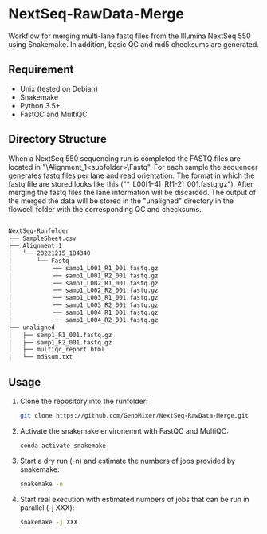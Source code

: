# NextSeq-RawData-Merge
Workflow for merging multi-lane fastq files from the Illumina NextSeq 550 using Snakemake. In addition, basic QC and md5 checksums are generated.

## Requirement
- Unix (tested on Debian)
- Snakemake
- Python 3.5+
- FastQC and MultiQC

## Directory Structure
When a NextSeq 550 sequencing run is completed the FASTQ files are located in "<run folder>\Alignment_1\<subfolder>\Fastq". For each sample the sequencer generates fastq files per lane and read orientation. The format in which the fastq file are stored looks like this ("*_L00[1-4]_R[1-2]_001.fastq.gz"). After merging the fastq files the lane information will be discarded.  The output of the merged the data will be stored in the "unaligned" directory in the flowcell folder with the corresponding QC and checksums.

```bash
 
NextSeq-Runfolder
├── SampleSheet.csv
├── Alignment_1
│   └── 20221215_184340
│       └── Fastq
│           ├── samp1_L001_R1_001.fastq.gz
│           ├── samp1_L001_R2_001.fastq.gz
│           ├── samp1_L002_R1_001.fastq.gz
│           ├── samp1_L002_R2_001.fastq.gz
│           ├── samp1_L003_R1_001.fastq.gz
│           ├── samp1_L003_R2_001.fastq.gz
│           ├── samp1_L004_R1_001.fastq.gz
│           └── samp1_L004_R2_001.fastq.gz
├── unaligned
│   ├── samp1_R1_001.fastq.gz
│   ├── samp1_R2_001.fastq.gz
│   ├── multiqc_report.html
│   └── md5sum.txt

```

## Usage

1. Clone the repository into the runfolder:

    ```bash
    git clone https://github.com/GenoMixer/NextSeq-RawData-Merge.git
    ```

2. Activate the snakemake environemnt with FastQC and MultiQC:

    ```bash
    conda activate snakemake
    ```

3. Start a dry run (-n) and estimate the numbers of jobs provided by snakemake:

    ```bash
    snakemake -n
    ```

4. Start real execution with estimated numbers of jobs that can be run in parallel (-j XXX):

    ```bash
    snakemake -j XXX 
    ```
